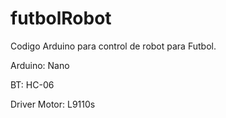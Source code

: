 # futbolRobot

Codigo Arduino para control de robot para Futbol.

Arduino:
Nano

BT:
HC-06

Driver Motor:
L9110s
